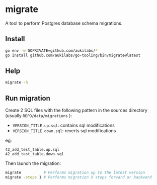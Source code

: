 # migrate

A tool to perform Postgres database schema migrations.

## Install

```sh
go env -w GOPRIVATE=github.com/aukilabs/*
go install github.com/aukilabs/go-tooling/bin/migrate@latest
```

## Help

```sh
migrate -h
```

## Run migration

Create 2 SQL files with the following pattern in the sources directory (usually `REPO/data/migrations` ):

- `VERSION_TITLE.up.sql`: contains sql modifications
- `VERSION_TITLE.down.sql`: reverts sql modifications

eg:

```
42_add_test_table.up.sql
42_add_test_table.down.sql
```

Then launch the migration:

```sh
migrate          # Performs migration up to the latest version
migrate -steps 1 # Performs migration X steps forward or backward
```
